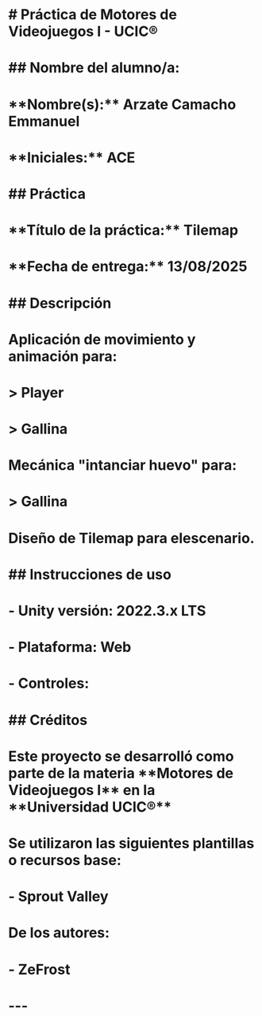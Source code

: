 # \# Práctica de Motores de Videojuegos I - UCIC®

# 

# \## Nombre del alumno/a:

# \*\*Nombre(s):\*\* Arzate Camacho Emmanuel

# \*\*Iniciales:\*\* ACE

# 

# \## Práctica

# \*\*Título de la práctica:\*\* Tilemap

# \*\*Fecha de entrega:\*\* 13/08/2025

# 

# \## Descripción

# Aplicación de movimiento y animación para:

# > Player

# > Gallina



# Mecánica "intanciar huevo" para:

# > Gallina



# Diseño de Tilemap para elescenario.





# \## Instrucciones de uso

# 

# \- Unity versión: 2022.3.x LTS

# \- Plataforma: Web

# \- Controles:

# 

# \## Créditos

# Este proyecto se desarrolló como parte de la materia \*\*Motores de Videojuegos I\*\* en la \*\*Universidad UCIC®\*\*

# 

# Se utilizaron las siguientes plantillas o recursos base:

# \- Sprout Valley

# 

# De los autores:

# \- ZeFrost

# ---

